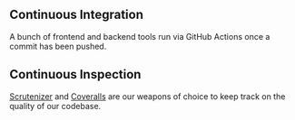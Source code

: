 Continuous Integration
----------------------

A bunch of frontend and backend tools run via GitHub Actions once a commit has been pushed.


Continuous Inspection
---------------------

[Scrutenizer](https://scrutinizer.redaxscript.com) and [Coveralls](https://coveralls.redaxscript.com) are our weapons of choice to keep track on the quality of our codebase.
